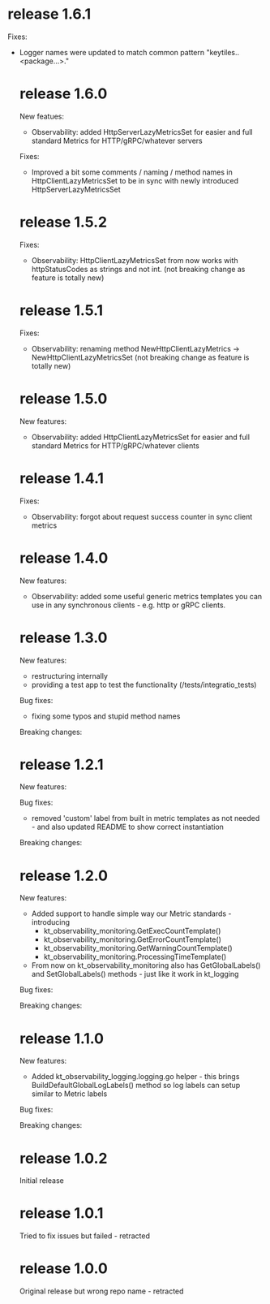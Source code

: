 # release 1.6.1

Fixes:

- Logger names were updated to match common pattern "keytiles.<libname>.<package...>.<object>"

# release 1.6.0

New featues:

- Observability: added HttpServerLazyMetricsSet for easier and full standard Metrics for HTTP/gRPC/whatever servers

Fixes:

- Improved a bit some comments / naming / method names in HttpClientLazyMetricsSet to be in sync with newly introduced HttpServerLazyMetricsSet

# release 1.5.2

Fixes:

- Observability: HttpClientLazyMetricsSet from now works with httpStatusCodes as strings and not int. (not breaking change as feature is totally new)

# release 1.5.1

Fixes:

- Observability: renaming method NewHttpClientLazyMetrics -> NewHttpClientLazyMetricsSet (not breaking change as feature is totally new)

# release 1.5.0

New features:

- Observability: added HttpClientLazyMetricsSet for easier and full standard Metrics for HTTP/gRPC/whatever clients

# release 1.4.1

Fixes:

- Observability: forgot about request success counter in sync client metrics

# release 1.4.0

New features:

- Observability: added some useful generic metrics templates you can use in any synchronous clients - e.g. http or gRPC clients.

# release 1.3.0

New features:

- restructuring internally
- providing a test app to test the functionality (/tests/integratio_tests)

Bug fixes:

- fixing some typos and stupid method names

Breaking changes:

# release 1.2.1

New features:

Bug fixes:

- removed 'custom' label from built in metric templates as not needed - and also updated README to show correct instantiation

Breaking changes:

# release 1.2.0

New features:

- Added support to handle simple way our Metric standards - introducing
  - kt_observability_monitoring.GetExecCountTemplate()
  - kt_observability_monitoring.GetErrorCountTemplate()
  - kt_observability_monitoring.GetWarningCountTemplate()
  - kt_observability_monitoring.ProcessingTimeTemplate()
- From now on kt_observability_monitoring also has GetGlobalLabels() and SetGlobalLabels() methods - just like it work in kt_logging

Bug fixes:

Breaking changes:

# release 1.1.0

New features:

- Added kt_observability_logging.logging.go helper - this brings BuildDefaultGlobalLogLabels() method so log labels can setup similar to Metric labels

Bug fixes:

Breaking changes:

# release 1.0.2

Initial release

# release 1.0.1

Tried to fix issues but failed - retracted

# release 1.0.0

Original release but wrong repo name - retracted
